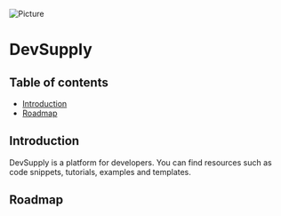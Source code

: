 ![Picture](https://github.com/hackherlin/devsupply/tree/master/src/assets/imgs/brand/devsupply_logo.png)

# DevSupply

## Table of contents

- [Introduction](#intro)
- [Roadmap](#roadmap)

## <a name="intro">Introduction</a>

DevSupply is a platform for developers. You can find resources such as code snippets, tutorials, examples and templates.

## <a name="roadmap">Roadmap</a>
